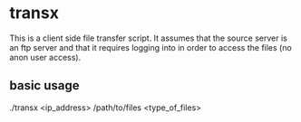 # transx
This is a client side file transfer script. It assumes that the source server is an ftp server and that it requires logging into in order to access the files (no anon user access).

## basic usage
./transx <user> <ip_address> /path/to/files <type_of_files>
